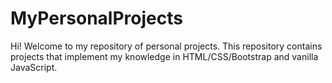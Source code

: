 # MyPersonalProjects

Hi! Welcome to my repository of personal projects. This repository contains projects that implement my knowledge in HTML/CSS/Bootstrap and vanilla JavaScript. 
